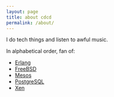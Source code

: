 ```yaml
---
layout: page
title: about cdcd
permalink: /about/
---
```


I do tech things and listen to awful music.

In alphabetical order, fan of:

* [Erlang](http://www.erlang.org/)
* [FreeBSD](https://www.freebsd.org/)
* [Mesos](http://mesos.apache.org/)
* [PostgreSQL](http://www.postgresql.org/)
* [Xen](http://www.xenproject.org/)
